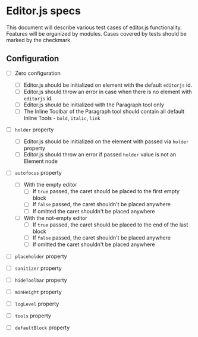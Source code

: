 # Editor.js specs

This document will describe various test cases of editor.js functionality. Features will be organized by modules. Cases covered by tests should be marked by the checkmark.

## Configuration

- [ ] Zero configuration
  - [ ] Editor.js should be initialized on element with the default `editorjs` id.
  - [ ] Editor.js should throw an error in case when there is no element with `editorjs` id.
  - [ ] Editor.js should be initialized with the Paragraph tool only
  - [ ] The Inline Toolbar of the Paragraph tool should contain all default Inline Tools - `bold`, `italic`, `link`

- [ ] `holder` property
  - [ ] Editor.js should be initialized on the element with passed via `holder` property
  - [ ] Editor.js should throw an error if passed `holder` value is not an Element node

- [ ] `autofocus` property
  - [ ] With the empty editor
    - [ ] If `true` passed, the caret should be placed to the first empty block
    - [ ] If `false` passed, the caret shouldn't be placed anywhere
    - [ ] If omitted the caret shouldn't be placed anywhere
  - [ ] With the not-empty editor
    - [ ] If `true` passed, the caret should be placed to the end of the last block
    - [ ] If `false` passed, the caret shouldn't be placed anywhere
    - [ ] If omitted the caret shouldn't be placed anywhere

- [ ] `placeholder` property

- [ ] `sanitizer` property

- [ ] `hideToolbar` property

- [ ] `minHeight` property

- [ ] `logLevel` property

- [ ] `tools` property

- [ ] `defaultBlock` property
